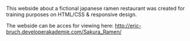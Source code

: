 This webside about a fictional japanese ramen restaurant was created for training purposes on HTML/CSS & responsive design.

The webside can be acces for viewing here: http://eric-bruch.developerakademie.com/Sakura_Ramen/
